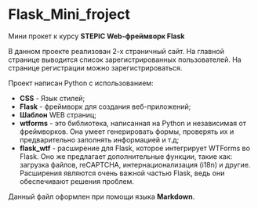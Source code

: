 # Flask_Mini_froject
Мини прокет к курсу **STEPIC Web-фреймворк Flask**

В данном проекте реализован 2-х страничный сайт.
На главной странице выводится список зарегистрированных пользователей.
На странице регистрации можно зарегистрироваться.

Проект написан Python с использованием:
* **CSS** - Язык стилей;
* **Flask** - фреймворк для создания веб-приложений;
* **Шаблон** WEB страниц;
* **wtforms** - это библиотека, написанная на Python и независимая от фреймворков. Она умеет генерировать формы, проверять их и предварительно заполнять информацией и т.д;
* **flask_wtf** -  расширение для Flask, которое интегрирует WTForms во Flask. Оно же предлагает дополнительные функции, такие как: загрузка файлов, reCAPTCHA, интернационализация (i18n) и другие. Расширения являются очень важной частью Flask, ведь они обеспечивают решения проблем.

Данный файл оформлен при помощи языка **Markdown**.
